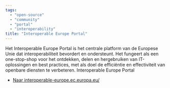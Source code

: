 ```yaml
---
tags:
  - "open-source"
  - "community"
  - "portal"
  - "interoperability"
title: "Interoperable Europe Portal"
---
```


Het Interoperable Europe Portal is het centrale platform van de Europese Unie dat interoperabiliteit bevordert en ondersteunt. Het fungeert als een one-stop-shop voor het ontdekken, delen en hergebruiken van IT-oplossingen en best practices, met als doel de efficiëntie en effectiviteit van openbare diensten te verbeteren.
Interoperable Europe Portal

- [Naar interoperable-europe.ec.europa.eu/](https://interoperable-europe.ec.europa.eu/)